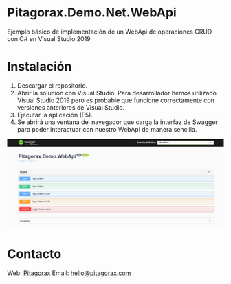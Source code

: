 # Pitagorax.Demo.Net.WebApi
Ejemplo básico de implementación de un WebApi de operaciones CRUD con C# en Visual Studio 2019

# Instalación
1. Descargar el repositorio.
2. Abrir la solución con Visual Studio. Para desarrollador hemos utilizado Visual Studio 2019 pero es probable que funcione correctamente con versiones anteriores de Visual Studio.
3. Ejecutar la aplicación (F5).
4. Se abrirá una ventana del navegador que carga la interfaz de Swagger para poder interactuar con nuestro WebApi de manera sencilla.


![Swagger](images/swagger.png)

# Contacto
Web: [Pitagorax](https://www.pitagorax.com)
Email: hello@pitagorax.com


